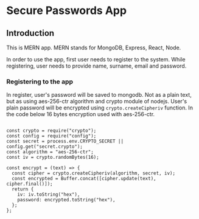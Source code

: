 # Secure Passwords App


## Introduction

This is MERN app. MERN stands for MongoDB, Express, React, Node.

In order to use the app, first user needs to register to the system. While registering, user needs to provide name, surname, email and password.

### Registering to the app

In register, user's password will be saved to mongodb. Not as a plain text, but as using aes-256-ctr algorithm and crypto module of nodejs. User's plain password will be encrypted
using ``crypto.createCipheriv`` function. In the code below 16 bytes encryption used with aes-256-ctr.

```

const crypto = require("crypto");
const config = require("config");
const secret = process.env.CRYPTO_SECRET || config.get("secret.crypto");
const algorithm = "aes-256-ctr";
const iv = crypto.randomBytes(16);

const encrypt = (text) => {
  const cipher = crypto.createCipheriv(algorithm, secret, iv);
  const encrypted = Buffer.concat([cipher.update(text), cipher.final()]);
  return {
    iv: iv.toString("hex"),
    password: encrypted.toString("hex"),
  };
};
```


